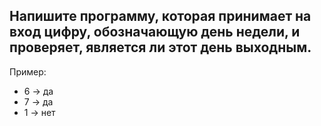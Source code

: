 ## Напишите программу, которая принимает на вход цифру, обозначающую день недели, и проверяет, является ли этот день выходным. ##

Пример:

- 6 -> да
- 7 -> да
- 1 -> нет
